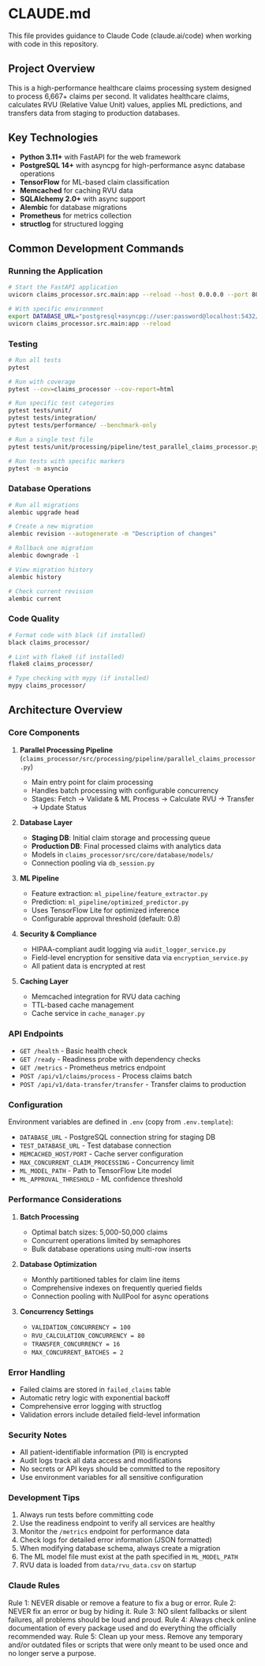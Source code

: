 # CLAUDE.md

This file provides guidance to Claude Code (claude.ai/code) when working with code in this repository.

## Project Overview

This is a high-performance healthcare claims processing system designed to process 6,667+ claims per second. It validates healthcare claims, calculates RVU (Relative Value Unit) values, applies ML predictions, and transfers data from staging to production databases.

## Key Technologies

- **Python 3.11+** with FastAPI for the web framework
- **PostgreSQL 14+** with asyncpg for high-performance async database operations
- **TensorFlow** for ML-based claim classification
- **Memcached** for caching RVU data
- **SQLAlchemy 2.0+** with async support
- **Alembic** for database migrations
- **Prometheus** for metrics collection
- **structlog** for structured logging

## Common Development Commands

### Running the Application
```bash
# Start the FastAPI application
uvicorn claims_processor.src.main:app --reload --host 0.0.0.0 --port 8000

# With specific environment
export DATABASE_URL="postgresql+asyncpg://user:password@localhost:5432/claims_staging_db"
uvicorn claims_processor.src.main:app --reload
```

### Testing
```bash
# Run all tests
pytest

# Run with coverage
pytest --cov=claims_processor --cov-report=html

# Run specific test categories
pytest tests/unit/
pytest tests/integration/
pytest tests/performance/ --benchmark-only

# Run a single test file
pytest tests/unit/processing/pipeline/test_parallel_claims_processor.py -v

# Run tests with specific markers
pytest -m asyncio
```

### Database Operations
```bash
# Run all migrations
alembic upgrade head

# Create a new migration
alembic revision --autogenerate -m "Description of changes"

# Rollback one migration
alembic downgrade -1

# View migration history
alembic history

# Check current revision
alembic current
```

### Code Quality
```bash
# Format code with black (if installed)
black claims_processor/

# Lint with flake8 (if installed)
flake8 claims_processor/

# Type checking with mypy (if installed)
mypy claims_processor/
```

## Architecture Overview

### Core Components

1. **Parallel Processing Pipeline** (`claims_processor/src/processing/pipeline/parallel_claims_processor.py`)
   - Main entry point for claim processing
   - Handles batch processing with configurable concurrency
   - Stages: Fetch → Validate & ML Process → Calculate RVU → Transfer → Update Status

2. **Database Layer**
   - **Staging DB**: Initial claim storage and processing queue
   - **Production DB**: Final processed claims with analytics data
   - Models in `claims_processor/src/core/database/models/`
   - Connection pooling via `db_session.py`

3. **ML Pipeline**
   - Feature extraction: `ml_pipeline/feature_extractor.py`
   - Prediction: `ml_pipeline/optimized_predictor.py`
   - Uses TensorFlow Lite for optimized inference
   - Configurable approval threshold (default: 0.8)

4. **Security & Compliance**
   - HIPAA-compliant audit logging via `audit_logger_service.py`
   - Field-level encryption for sensitive data via `encryption_service.py`
   - All patient data is encrypted at rest

5. **Caching Layer**
   - Memcached integration for RVU data caching
   - TTL-based cache management
   - Cache service in `cache_manager.py`

### API Endpoints

- `GET /health` - Basic health check
- `GET /ready` - Readiness probe with dependency checks
- `GET /metrics` - Prometheus metrics endpoint
- `POST /api/v1/claims/process` - Process claims batch
- `POST /api/v1/data-transfer/transfer` - Transfer claims to production

### Configuration

Environment variables are defined in `.env` (copy from `.env.template`):
- `DATABASE_URL` - PostgreSQL connection string for staging DB
- `TEST_DATABASE_URL` - Test database connection
- `MEMCACHED_HOST/PORT` - Cache server configuration
- `MAX_CONCURRENT_CLAIM_PROCESSING` - Concurrency limit
- `ML_MODEL_PATH` - Path to TensorFlow Lite model
- `ML_APPROVAL_THRESHOLD` - ML confidence threshold

### Performance Considerations

1. **Batch Processing**
   - Optimal batch sizes: 5,000-50,000 claims
   - Concurrent operations limited by semaphores
   - Bulk database operations using multi-row inserts

2. **Database Optimization**
   - Monthly partitioned tables for claim line items
   - Comprehensive indexes on frequently queried fields
   - Connection pooling with NullPool for async operations

3. **Concurrency Settings**
   - `VALIDATION_CONCURRENCY = 100`
   - `RVU_CALCULATION_CONCURRENCY = 80`
   - `TRANSFER_CONCURRENCY = 16`
   - `MAX_CONCURRENT_BATCHES = 2`

### Error Handling

- Failed claims are stored in `failed_claims` table
- Automatic retry logic with exponential backoff
- Comprehensive error logging with structlog
- Validation errors include detailed field-level information

### Security Notes

- All patient-identifiable information (PII) is encrypted
- Audit logs track all data access and modifications
- No secrets or API keys should be committed to the repository
- Use environment variables for all sensitive configuration

### Development Tips

1. Always run tests before committing code
2. Use the readiness endpoint to verify all services are healthy
3. Monitor the `/metrics` endpoint for performance data
4. Check logs for detailed error information (JSON formatted)
5. When modifying database schema, always create a migration
6. The ML model file must exist at the path specified in `ML_MODEL_PATH`
7. RVU data is loaded from `data/rvu_data.csv` on startup

### Claude Rules
Rule 1: NEVER disable or remove a feature to fix a bug or error.
Rule 2: NEVER fix an error or bug by hiding it.
Rule 3: NO silent fallbacks or silent failures, all problems should be loud and proud.
Rule 4: Always check online documentation of every package used and do everything the officially recommended way.
Rule 5: Clean up your mess. Remove any temporary and/or outdated files or scripts that were only meant to be used once and no longer serve a purpose.